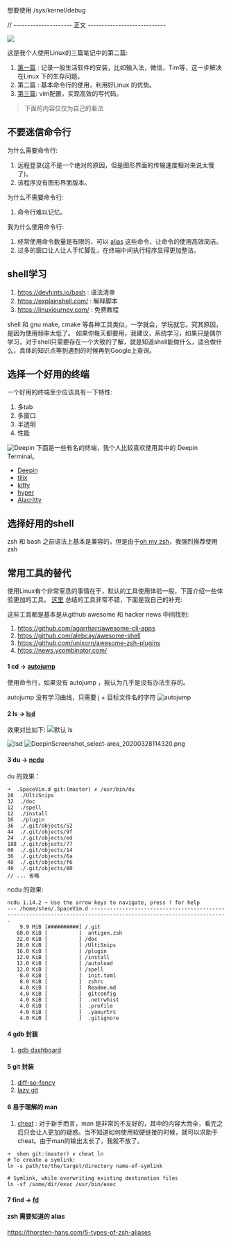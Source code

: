 
想要使用
/sys/kernel/debug

// --------------------- 正文 ----------------------------

![](https://preview.redd.it/8a7tpszpdgj41.png?width=640&height=360&crop=smart&auto=webp&s=04e05726a9bb67ff47a8599101931409953859a0)

这是我个人使用Linux的三篇笔记中的第二篇:
1. [第一篇](https://www.jianshu.com/p/e4d2c3698ec9) : 记录一般生活软件的安装，比如输入法，微信，Tim等，这一步解决在Linux 下的生存问题。
2. 第二篇 : 基本命令行的使用，利用好Linux 的优势。
3. [第三篇](https://www.jianshu.com/p/249850f2cc64): vim配置，实现高效的写代码。

> 下面的内容仅仅为自己的看法

## 不要迷信命令行
为什么需要命令行:
1. 远程登录(这不是一个绝对的原因，但是图形界面的传输速度相对来说太慢了)。
2. 该程序没有图形界面版本。

为什么不需要命令行:
1. 命令行难以记忆。

我为什么使用命令行:
1. 经常使用命令数量是有限的，可以 [alias](https://askubuntu.com/questions/31216/setting-up-aliases-in-zsh) 这些命令，让命令的使用高效简洁。
2. 过多的窗口让人让人手忙脚乱，在终端中间执行程序显得更加整洁。

## shell学习
1. https://devhints.io/bash  : 语法清单
2. https://explainshell.com/ : 解释脚本
3. https://linuxjourney.com/ : 免费教程

shell 和 gnu make, cmake 等各种工具类似，一学就会，学玩就忘。究其原因，是因为使用频率太低了。 如果你每天都要用，我建议，系统学习，如果只是偶尔学习，对于shell只需要存在一个大致的了解，就是知道shell能做什么，适合做什么，具体的知识点等到遇到的时候再到Google上查询。

## 选择一个好用的终端
一个好用的终端至少应该具有一下特性:
1. 多tab
2. 多窗口
3. 半透明
4. 性能

![Deepin](https://upload-images.jianshu.io/upload_images/9176874-9423a55f00ba3585.png?imageMogr2/auto-orient/strip%7CimageView2/2/w/1240)
下面是一些有名的终端，我个人比较喜欢使用其中的 Deepin Terminal。

- [Deepin](https://github.com/linuxdeepin/deepin-terminal)
- [tilix](https://gnunn1.github.io/tilix-web/)
- [kitty](https://sw.kovidgoyal.net/kitty/)
- [hyper](https://hyper.is/)
- [Alacritty](https://github.com/alacritty/alacritty)

## 选择好用的shell
zsh 和 bash 之前语法上基本是兼容的，但是由于[oh my zsh](https://github.com/ohmyzsh/ohmyzsh)，我强烈推荐使用zsh

## 常用工具的替代
使用Linux有个非常窒息的事情在于，默认的工具使用体验一般，下面介绍一些体验更加的工具。
[这里](https://css.csail.mit.edu/jitk/) 总结的工具非常不错，下面是我自己的补充:


这些工具都是基本是从github awesome 和 hacker news 中间找到:

1. https://github.com/agarrharr/awesome-cli-apps
2. https://github.com/alebcay/awesome-shell
3. https://github.com/unixorn/awesome-zsh-plugins
4. https://news.ycombinator.com/ 


#### 1 cd -> [autojump](https://github.com/wting/autojump)
使用命令行，如果没有 autojump ，我认为几乎是没有办法生存的。

autojump 没有学习曲线，只需要 j + 目标文件名的字符
![autojump](https://upload-images.jianshu.io/upload_images/9176874-e6b57c1e215f7545.png?imageMogr2/auto-orient/strip%7CimageView2/2/w/1240)

#### 2 ls -> [lsd](https://github.com/Peltoche/lsd)
效果对比如下:
![默认 ls](https://upload-images.jianshu.io/upload_images/9176874-ecb1e77bdc03936d.png?imageMogr2/auto-orient/strip%7CimageView2/2/w/1240)

![lsd](https://upload-images.jianshu.io/upload_images/9176874-f421ae8de04c8a05.png?imageMogr2/auto-orient/strip%7CimageView2/2/w/1240)
![DeepinScreenshot_select-area_20200328114320.png](https://upload-images.jianshu.io/upload_images/9176874-4797a6ad97cf1e4e.png?imageMogr2/auto-orient/strip%7CimageView2/2/w/1240)

#### 3  du -> [ncdu](https://dev.yorhel.nl/ncdu)

du 的效果：
```
➜  .SpaceVim.d git:(master) ✗ /usr/bin/du 
28	./UltiSnips
32	./doc
12	./spell
12	./install
16	./plugin
36	./.git/objects/52
44	./.git/objects/9f
24	./.git/objects/ed
188	./.git/objects/77
60	./.git/objects/14
36	./.git/objects/6a
48	./.git/objects/f6
40	./.git/objects/80
// ... 省略
```

ncdu 的效果:
```
ncdu 1.14.2 ~ Use the arrow keys to navigate, press ? for help                                                                               
--- /home/shen/.SpaceVim.d ------------------------------------------------------------------------------------------------------------------
    9.9 MiB [##########] /.git                                                                                                               
   60.0 KiB [          ]  antigen.zsh
   32.0 KiB [          ] /doc
   28.0 KiB [          ] /UltiSnips
   16.0 KiB [          ] /plugin
   12.0 KiB [          ] /install
   12.0 KiB [          ] /autoload
   12.0 KiB [          ] /spell
    8.0 KiB [          ]  init.toml
    8.0 KiB [          ]  zshrc
    4.0 KiB [          ]  Readme.md
    4.0 KiB [          ]  gitconfig
    4.0 KiB [          ]  .netrwhist
    4.0 KiB [          ]  .profile
    4.0 KiB [          ]  .yaourtrc
    4.0 KiB [          ]  .gitignore
```

#### 4 gdb 封装
1. [gdb dashboard](https://github.com/cyrus-and/gdb-dashboard)

#### 5 git 封装
1. [diff-so-fancy](https://github.com/so-fancy/diff-so-fancy)
2. [lazy git](https://github.com/jesseduffield/lazygit)

#### 6 易于理解的 man
1. [cheat](https://github.com/chubin/cheat.sh) : 对于新手而言，man 是非常的不友好的，其中的内容大而全，看完之后只会让人更加的疑惑。当不知道如何使用软硬链接的时候，就可以求助于cheat。由于man的输出太长了，我就不放了。
```
➜  shen git:(master) ✗ cheat ln
# To create a symlink:
ln -s path/to/the/target/directory name-of-symlink

# Symlink, while overwriting existing destination files
ln -sf /some/dir/exec /usr/bin/exec
```

#### 7 find -> [fd](https://github.com/chinanf-boy/fd-zh)


#### zsh 需要知道的 alias
https://thorsten-hans.com/5-types-of-zsh-aliases
